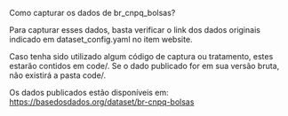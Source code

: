 Como capturar os dados de br_cnpq_bolsas?

Para capturar esses dados, basta verificar o link dos dados originais indicado em dataset_config.yaml no item website.
 
Caso tenha sido utilizado algum código de captura ou tratamento, estes estarão contidos em code/. Se o dado publicado for em sua versão bruta, não existirá a pasta code/.
 
Os dados publicados estão disponíveis em: https://basedosdados.org/dataset/br-cnpq-bolsas